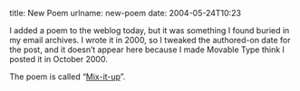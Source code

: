 title: New Poem
urlname: new-poem
date: 2004-05-24T10:23

I added a poem to the weblog today, but it was something I found buried in my email archives. I wrote it in 2000, so I
tweaked the authored-on date for the post, and it doesn&#x02bc;t appear here because I made Movable Type think I posted
it in October 2000.

The poem is called &ldquo;[Mix-it-up][a]&rdquo;.

[a]: {filename}/articles/2000/10/2000-10-14-mix-it-up.md
